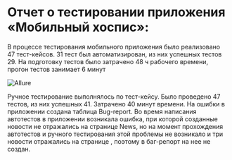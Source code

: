 # Отчет о тестировании приложения «Мобильный хоспис»:
 В процессе тестирования мобильного приложения было реализовано 47 тест-кейсов.
 31 тест был автоматизирован, из них успешных тестов 29.
 На подготовку тестов было затрачено 48 ч рабочего времени, прогон тестов занимает 6 минут

![Allure](https://github.com/user-attachments/assets/5fbf883e-ca52-44c2-b4f3-0a7a747b275d)

 Ручное тестирование выполнялось по тест-кейсу. Было проведено 47 тестов, из них успешных 41.
 Затрачено 40 минут времени. На ошибки в приложении создана таблица Bug-report.
 Во время написания автотестов в приложении возникала ошибка, при которой созданные новости не отражались на странице News, но на момент прохождения автотестов и ручного тестирования этой проблемы не возникало и три новости отражались на странице , поэтому в баг-репорт на нее не создан.



